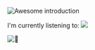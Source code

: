 ![Awesome introduction](https://i.kawaii.sh/3tgQU16.png)

I'm currently listening to:
![](https://listening-to-serverless.vercel.app/song/ghostwolfy)

![:eyes:](https://komarev.com/ghpvc/?username=TheOnlyGhostwolf&color=green)
